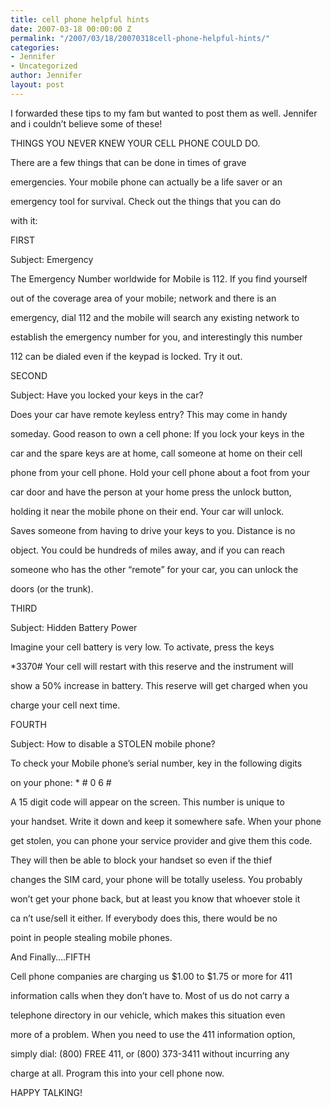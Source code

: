 ```yaml
---
title: cell phone helpful hints
date: 2007-03-18 00:00:00 Z
permalink: "/2007/03/18/20070318cell-phone-helpful-hints/"
categories:
- Jennifer
- Uncategorized
author: Jennifer
layout: post
---
```


I forwarded these tips to my fam but wanted to post them as well. Jennifer and i couldn&#8217;t believe some of these!

THINGS YOU NEVER KNEW YOUR CELL PHONE COULD DO.

There are a few things that can be done in times of grave

emergencies. Your mobile phone can actually be a life saver or an

emergency tool for survival. Check out the things that you can do

with it:

FIRST

Subject: Emergency

The Emergency Number worldwide for Mobile is 112. If you find yourself

out of the coverage area of your mobile; network and there is an

emergency, dial 112 and the mobile will search any existing network to

establish the emergency number for you, and interestingly this number

112 can be dialed even if the keypad is locked. Try it out.

SECOND

Subject: Have you locked your keys in the car?

Does your car have remote keyless entry? This may come in handy

someday. Good reason to own a cell phone: If you lock your keys in the

car and the spare keys are at home, call someone at home on their cell

phone from your cell phone. Hold your cell phone about a foot from your

car door and have the person at your home press the unlock button,

holding it near the mobile phone on their end. Your car will unlock.

Saves someone from having to drive your keys to you. Distance is no

object. You could be hundreds of miles away, and if you can reach

someone who has the other &#8220;remote&#8221; for your car, you can unlock the

doors (or the trunk).

THIRD

Subject: Hidden Battery Power

Imagine your cell battery is very low. To activate, press the keys

*3370# Your cell will restart with this reserve and the instrument will

show a 50% increase in battery. This reserve will get charged when you

charge your cell next time.

FOURTH

Subject: How to disable a STOLEN mobile phone?

To check your Mobile phone&#8217;s serial number, key in the following digits

on your phone: * # 0 6 #

A 15 digit code will appear on the screen. This number is unique to

your handset. Write it down and keep it somewhere safe. When your phone

get stolen, you can phone your service provider and give them this code.

They will then be able to block your handset so even if the thief

changes the SIM card, your phone will be totally useless. You probably

won&#8217;t get your phone back, but at least you know that whoever stole it

ca n&#8217;t use/sell it either. If everybody does this, there would be no

point in people stealing mobile phones.

And Finally&#8230;.FIFTH

Cell phone companies are charging us $1.00 to $1.75 or more for 411

information calls when they don&#8217;t have to. Most of us do not carry a

telephone directory in our vehicle, which makes this situation even

more of a problem. When you need to use the 411 information option,

simply dial: (800) FREE 411, or (800) 373-3411 without incurring any

charge at all. Program this into your cell phone now.

HAPPY TALKING!
